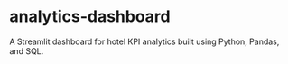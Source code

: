 # analytics-dashboard
A Streamlit dashboard for hotel KPI analytics built using Python, Pandas, and SQL.

